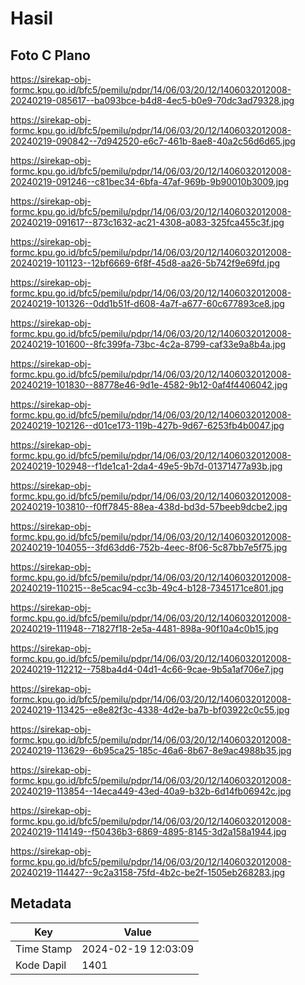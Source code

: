 # Hasil

## Foto C Plano

https://sirekap-obj-formc.kpu.go.id/bfc5/pemilu/pdpr/14/06/03/20/12/1406032012008-20240219-085617--ba093bce-b4d8-4ec5-b0e9-70dc3ad79328.jpg

https://sirekap-obj-formc.kpu.go.id/bfc5/pemilu/pdpr/14/06/03/20/12/1406032012008-20240219-090842--7d942520-e6c7-461b-8ae8-40a2c56d6d65.jpg

https://sirekap-obj-formc.kpu.go.id/bfc5/pemilu/pdpr/14/06/03/20/12/1406032012008-20240219-091246--c81bec34-6bfa-47af-969b-9b90010b3009.jpg

https://sirekap-obj-formc.kpu.go.id/bfc5/pemilu/pdpr/14/06/03/20/12/1406032012008-20240219-091617--873c1632-ac21-4308-a083-325fca455c3f.jpg

https://sirekap-obj-formc.kpu.go.id/bfc5/pemilu/pdpr/14/06/03/20/12/1406032012008-20240219-101123--12bf6669-6f8f-45d8-aa26-5b742f9e69fd.jpg

https://sirekap-obj-formc.kpu.go.id/bfc5/pemilu/pdpr/14/06/03/20/12/1406032012008-20240219-101326--0dd1b51f-d608-4a7f-a677-60c677893ce8.jpg

https://sirekap-obj-formc.kpu.go.id/bfc5/pemilu/pdpr/14/06/03/20/12/1406032012008-20240219-101600--8fc399fa-73bc-4c2a-8799-caf33e9a8b4a.jpg

https://sirekap-obj-formc.kpu.go.id/bfc5/pemilu/pdpr/14/06/03/20/12/1406032012008-20240219-101830--88778e46-9d1e-4582-9b12-0af4f4406042.jpg

https://sirekap-obj-formc.kpu.go.id/bfc5/pemilu/pdpr/14/06/03/20/12/1406032012008-20240219-102126--d01ce173-119b-427b-9d67-6253fb4b0047.jpg

https://sirekap-obj-formc.kpu.go.id/bfc5/pemilu/pdpr/14/06/03/20/12/1406032012008-20240219-102948--f1de1ca1-2da4-49e5-9b7d-01371477a93b.jpg

https://sirekap-obj-formc.kpu.go.id/bfc5/pemilu/pdpr/14/06/03/20/12/1406032012008-20240219-103810--f0ff7845-88ea-438d-bd3d-57beeb9dcbe2.jpg

https://sirekap-obj-formc.kpu.go.id/bfc5/pemilu/pdpr/14/06/03/20/12/1406032012008-20240219-104055--3fd63dd6-752b-4eec-8f06-5c87bb7e5f75.jpg

https://sirekap-obj-formc.kpu.go.id/bfc5/pemilu/pdpr/14/06/03/20/12/1406032012008-20240219-110215--8e5cac94-cc3b-49c4-b128-7345171ce801.jpg

https://sirekap-obj-formc.kpu.go.id/bfc5/pemilu/pdpr/14/06/03/20/12/1406032012008-20240219-111948--71827f18-2e5a-4481-898a-90f10a4c0b15.jpg

https://sirekap-obj-formc.kpu.go.id/bfc5/pemilu/pdpr/14/06/03/20/12/1406032012008-20240219-112212--758ba4d4-04d1-4c66-9cae-9b5a1af706e7.jpg

https://sirekap-obj-formc.kpu.go.id/bfc5/pemilu/pdpr/14/06/03/20/12/1406032012008-20240219-113425--e8e82f3c-4338-4d2e-ba7b-bf03922c0c55.jpg

https://sirekap-obj-formc.kpu.go.id/bfc5/pemilu/pdpr/14/06/03/20/12/1406032012008-20240219-113629--6b95ca25-185c-46a6-8b67-8e9ac4988b35.jpg

https://sirekap-obj-formc.kpu.go.id/bfc5/pemilu/pdpr/14/06/03/20/12/1406032012008-20240219-113854--14eca449-43ed-40a9-b32b-6d14fb06942c.jpg

https://sirekap-obj-formc.kpu.go.id/bfc5/pemilu/pdpr/14/06/03/20/12/1406032012008-20240219-114149--f50436b3-6869-4895-8145-3d2a158a1944.jpg

https://sirekap-obj-formc.kpu.go.id/bfc5/pemilu/pdpr/14/06/03/20/12/1406032012008-20240219-114427--9c2a3158-75fd-4b2c-be2f-1505eb268283.jpg


## Metadata

| Key        | Value               |
| ---------- | ------------------- |
| Time Stamp | 2024-02-19 12:03:09 |
| Kode Dapil | 1401                |




